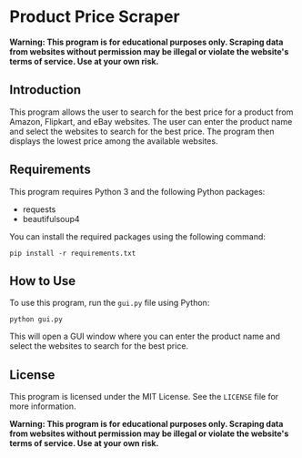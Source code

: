 
# Product Price Scraper

**Warning: This program is for educational purposes only. Scraping data from websites without permission may be illegal or violate the website's terms of service. Use at your own risk.**

## Introduction

This program allows the user to search for the best price for a product from Amazon, Flipkart, and eBay websites. The user can enter the product name and select the websites to search for the best price. The program then displays the lowest price among the available websites.

## Requirements

This program requires Python 3 and the following Python packages:

- requests
- beautifulsoup4

You can install the required packages using the following command:

```
pip install -r requirements.txt
```

## How to Use

To use this program, run the `gui.py` file using Python:

```
python gui.py
```

This will open a GUI window where you can enter the product name and select the websites to search for the best price.

## License

This program is licensed under the MIT License. See the `LICENSE` file for more information.

**Warning: This program is for educational purposes only. Scraping data from websites without permission may be illegal or violate the website's terms of service. Use at your own risk.**

